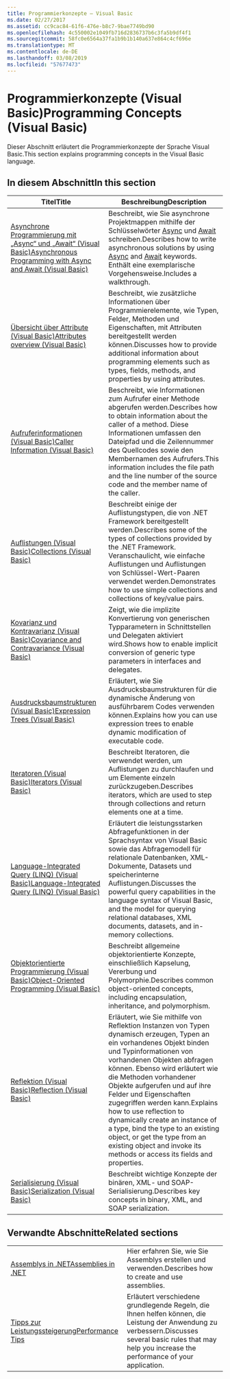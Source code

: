 ```yaml
---
title: Programmierkonzepte – Visual Basic
ms.date: 02/27/2017
ms.assetid: cc9cac84-61f6-476e-b8c7-9bae7749bd90
ms.openlocfilehash: 4c550002e1049fb716d2836737b6c3fa5b9df4f1
ms.sourcegitcommit: 58fc0e6564a37fa1b9b1b140a637e864c4cf696e
ms.translationtype: MT
ms.contentlocale: de-DE
ms.lasthandoff: 03/08/2019
ms.locfileid: "57677473"
---
```

# <a name="programming-concepts-visual-basic"></a><span data-ttu-id="3ed37-102">Programmierkonzepte (Visual Basic)</span><span class="sxs-lookup"><span data-stu-id="3ed37-102">Programming Concepts (Visual Basic)</span></span>

<span data-ttu-id="3ed37-103">Dieser Abschnitt erläutert die Programmierkonzepte der Sprache Visual Basic.</span><span class="sxs-lookup"><span data-stu-id="3ed37-103">This section explains programming concepts in the Visual Basic language.</span></span>

## <a name="in-this-section"></a><span data-ttu-id="3ed37-104">In diesem Abschnitt</span><span class="sxs-lookup"><span data-stu-id="3ed37-104">In this section</span></span>

|<span data-ttu-id="3ed37-105">Titel</span><span class="sxs-lookup"><span data-stu-id="3ed37-105">Title</span></span>|<span data-ttu-id="3ed37-106">Beschreibung</span><span class="sxs-lookup"><span data-stu-id="3ed37-106">Description</span></span>|
|-----------|-----------------|
|[<span data-ttu-id="3ed37-107">Asynchrone Programmierung mit „Async“ und „Await“ (Visual Basic)</span><span class="sxs-lookup"><span data-stu-id="3ed37-107">Asynchronous Programming with Async and Await (Visual Basic)</span></span>](../../../visual-basic/programming-guide/concepts/async/index.md)|<span data-ttu-id="3ed37-108">Beschreibt, wie Sie asynchrone Projektmappen mithilfe der Schlüsselwörter [Async](../../../visual-basic/language-reference/modifiers/async.md) und [Await](../../../visual-basic/language-reference/operators/await-operator.md) schreiben.</span><span class="sxs-lookup"><span data-stu-id="3ed37-108">Describes how to write asynchronous solutions by using [Async](../../../visual-basic/language-reference/modifiers/async.md) and [Await](../../../visual-basic/language-reference/operators/await-operator.md) keywords.</span></span> <span data-ttu-id="3ed37-109">Enthält eine exemplarische Vorgehensweise.</span><span class="sxs-lookup"><span data-stu-id="3ed37-109">Includes a walkthrough.</span></span>|
|[<span data-ttu-id="3ed37-110">Übersicht über Attribute (Visual Basic)</span><span class="sxs-lookup"><span data-stu-id="3ed37-110">Attributes overview (Visual Basic)</span></span>](../../../visual-basic/programming-guide/concepts/attributes/index.md)|<span data-ttu-id="3ed37-111">Beschreibt, wie zusätzliche Informationen über Programmierelemente, wie Typen, Felder, Methoden und Eigenschaften, mit Attributen bereitgestellt werden können.</span><span class="sxs-lookup"><span data-stu-id="3ed37-111">Discusses how to provide additional information about programming elements such as types, fields, methods, and properties by using attributes.</span></span>|
|[<span data-ttu-id="3ed37-112">Aufruferinformationen (Visual Basic)</span><span class="sxs-lookup"><span data-stu-id="3ed37-112">Caller Information (Visual Basic)</span></span>](../../../visual-basic/programming-guide/concepts/caller-information.md)|<span data-ttu-id="3ed37-113">Beschreibt, wie Informationen zum Aufrufer einer Methode abgerufen werden.</span><span class="sxs-lookup"><span data-stu-id="3ed37-113">Describes how to obtain information about the caller of a method.</span></span> <span data-ttu-id="3ed37-114">Diese Informationen umfassen den Dateipfad und die Zeilennummer des Quellcodes sowie den Membernamen des Aufrufers.</span><span class="sxs-lookup"><span data-stu-id="3ed37-114">This information includes the file path and the line number of the source code and the member name of the caller.</span></span>|
|[<span data-ttu-id="3ed37-115">Auflistungen (Visual Basic)</span><span class="sxs-lookup"><span data-stu-id="3ed37-115">Collections (Visual Basic)</span></span>](../../../visual-basic/programming-guide/concepts/collections.md)|<span data-ttu-id="3ed37-116">Beschreibt einige der Auflistungstypen, die von .NET Framework bereitgestellt werden.</span><span class="sxs-lookup"><span data-stu-id="3ed37-116">Describes some of the types of collections provided by the .NET Framework.</span></span> <span data-ttu-id="3ed37-117">Veranschaulicht, wie einfache Auflistungen und Auflistungen von Schlüssel-Wert-Paaren verwendet werden.</span><span class="sxs-lookup"><span data-stu-id="3ed37-117">Demonstrates how to use simple collections and collections of key/value pairs.</span></span>|
|[<span data-ttu-id="3ed37-118">Kovarianz und Kontravarianz (Visual Basic)</span><span class="sxs-lookup"><span data-stu-id="3ed37-118">Covariance and Contravariance (Visual Basic)</span></span>](../../../visual-basic/programming-guide/concepts/covariance-contravariance/index.md)|<span data-ttu-id="3ed37-119">Zeigt, wie die implizite Konvertierung von generischen Typparametern in Schnittstellen und Delegaten aktiviert wird.</span><span class="sxs-lookup"><span data-stu-id="3ed37-119">Shows how to enable implicit conversion of generic type parameters in interfaces and delegates.</span></span>|
|[<span data-ttu-id="3ed37-120">Ausdrucksbaumstrukturen (Visual Basic)</span><span class="sxs-lookup"><span data-stu-id="3ed37-120">Expression Trees (Visual Basic)</span></span>](../../../visual-basic/programming-guide/concepts/expression-trees/index.md)|<span data-ttu-id="3ed37-121">Erläutert, wie Sie Ausdrucksbaumstrukturen für die dynamische Änderung von ausführbarem Codes verwenden können.</span><span class="sxs-lookup"><span data-stu-id="3ed37-121">Explains how you can use expression trees to enable dynamic modification of executable code.</span></span>|
|[<span data-ttu-id="3ed37-122">Iteratoren (Visual Basic)</span><span class="sxs-lookup"><span data-stu-id="3ed37-122">Iterators (Visual Basic)</span></span>](../../../visual-basic/programming-guide/concepts/iterators.md)|<span data-ttu-id="3ed37-123">Beschreibt Iteratoren, die verwendet werden, um Auflistungen zu durchlaufen und um Elemente einzeln zurückzugeben.</span><span class="sxs-lookup"><span data-stu-id="3ed37-123">Describes iterators, which are used to step through collections and return elements one at a time.</span></span>|
|[<span data-ttu-id="3ed37-124">Language-Integrated Query (LINQ) (Visual Basic)</span><span class="sxs-lookup"><span data-stu-id="3ed37-124">Language-Integrated Query (LINQ) (Visual Basic)</span></span>](../../../visual-basic/programming-guide/concepts/linq/index.md)|<span data-ttu-id="3ed37-125">Erläutert die leistungsstarken Abfragefunktionen in der Sprachsyntax von Visual Basic sowie das Abfragemodell für relationale Datenbanken, XML-Dokumente, Datasets und speicherinterne Auflistungen.</span><span class="sxs-lookup"><span data-stu-id="3ed37-125">Discusses the powerful query capabilities in the language syntax of Visual Basic, and the model for querying relational databases, XML documents, datasets, and in-memory collections.</span></span>|
|[<span data-ttu-id="3ed37-126">Objektorientierte Programmierung (Visual Basic)</span><span class="sxs-lookup"><span data-stu-id="3ed37-126">Object-Oriented Programming (Visual Basic)</span></span>](../../../visual-basic/programming-guide/concepts/object-oriented-programming.md)|<span data-ttu-id="3ed37-127">Beschreibt allgemeine objektorientierte Konzepte, einschließlich Kapselung, Vererbung und Polymorphie.</span><span class="sxs-lookup"><span data-stu-id="3ed37-127">Describes common object-oriented concepts, including encapsulation, inheritance, and polymorphism.</span></span>|
|[<span data-ttu-id="3ed37-128">Reflektion (Visual Basic)</span><span class="sxs-lookup"><span data-stu-id="3ed37-128">Reflection (Visual Basic)</span></span>](../../../visual-basic/programming-guide/concepts/reflection.md)|<span data-ttu-id="3ed37-129">Erläutert, wie Sie mithilfe von Reflektion Instanzen von Typen dynamisch erzeugen, Typen an ein vorhandenes Objekt binden und Typinformationen von vorhandenen Objekten abfragen können. Ebenso wird erläutert wie die Methoden vorhandener Objekte aufgerufen und auf ihre Felder und Eigenschaften zugegriffen werden kann.</span><span class="sxs-lookup"><span data-stu-id="3ed37-129">Explains how to use reflection to dynamically create an instance of a type, bind the type to an existing object, or get the type from an existing object and invoke its methods or access its fields and properties.</span></span>|
|[<span data-ttu-id="3ed37-130">Serialisierung (Visual Basic)</span><span class="sxs-lookup"><span data-stu-id="3ed37-130">Serialization (Visual Basic)</span></span>](../../../visual-basic/programming-guide/concepts/serialization/index.md)|<span data-ttu-id="3ed37-131">Beschreibt wichtige Konzepte der binären, XML- und SOAP-Serialisierung.</span><span class="sxs-lookup"><span data-stu-id="3ed37-131">Describes key concepts in binary, XML, and SOAP serialization.</span></span>|

## <a name="related-sections"></a><span data-ttu-id="3ed37-132">Verwandte Abschnitte</span><span class="sxs-lookup"><span data-stu-id="3ed37-132">Related sections</span></span>

|||
|---|---|
|[<span data-ttu-id="3ed37-133">Assemblys in .NET</span><span class="sxs-lookup"><span data-stu-id="3ed37-133">Assemblies in .NET</span></span>](../../../standard/assembly/index.md)|<span data-ttu-id="3ed37-134">Hier erfahren Sie, wie Sie Assemblys erstellen und verwenden.</span><span class="sxs-lookup"><span data-stu-id="3ed37-134">Describes how to create and use assemblies.</span></span>|
|[<span data-ttu-id="3ed37-135">Tipps zur Leistungssteigerung</span><span class="sxs-lookup"><span data-stu-id="3ed37-135">Performance Tips</span></span>](../../../framework/performance/performance-tips.md) | <span data-ttu-id="3ed37-136">Erläutert verschiedene grundlegende Regeln, die Ihnen helfen können, die Leistung der Anwendung zu verbessern.</span><span class="sxs-lookup"><span data-stu-id="3ed37-136">Discusses several basic rules that may help you increase the performance of your application.</span></span>|
